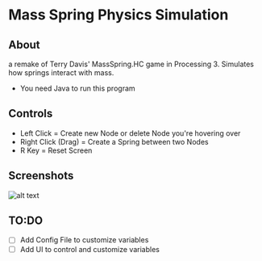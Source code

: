 # Mass Spring Physics Simulation

## About

a remake of Terry Davis' MassSpring.HC game in Processing 3. Simulates how springs interact with mass.

- You need Java to run this program

## Controls

- Left Click = Create new Node or delete Node you're hovering over
- Right Click (Drag) = Create a Spring between two Nodes
- R Key = Reset Screen

## Screenshots

![alt text](https://i.imgur.com/a4NlQE2.png)

## TO:DO

- [ ] Add Config File to customize variables
- [ ] Add UI to control and customize variables
